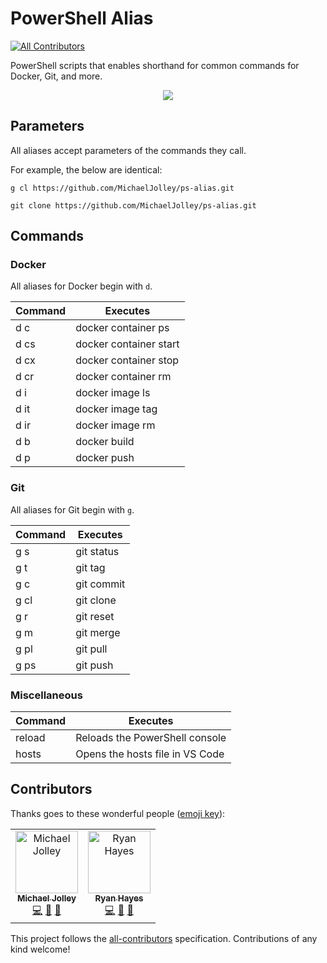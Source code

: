 # PowerShell Alias
[![All Contributors](https://img.shields.io/badge/all_contributors-2-orange.svg?style=flat-square)](#contributors)

PowerShell scripts that enables shorthand for common commands for Docker, Git, and more.

<p align="center">
    <img src="https://user-images.githubusercontent.com/1228996/57589863-f307f680-74ec-11e9-91fd-a9bd07bcbb7c.png"/>
</p>

## Parameters

All aliases accept parameters of the commands they call.  

For example, the below are identical:

```
g cl https://github.com/MichaelJolley/ps-alias.git

git clone https://github.com/MichaelJolley/ps-alias.git
```

## Commands

### Docker

All aliases for Docker begin with `d`.

| Command   | Executes
| ---       | ---
| d c       | docker container ps
| d cs      | docker container start
| d cx      | docker container stop
| d cr      | docker container rm
| d i       | docker image ls
| d it      | docker image tag
| d ir      | docker image rm
| d b       | docker build
| d p       | docker push


### Git

All aliases for Git begin with `g`.

| Command  | Executes
| ---      | ---
| g s      | git status
| g t      | git tag
| g c      | git commit
| g cl     | git clone
| g r      | git reset
| g m      | git merge
| g pl     | git pull
| g ps     | git push


### Miscellaneous

| Command  | Executes
| ---      | ---
| reload   | Reloads the PowerShell console
| hosts    | Opens the hosts file in VS Code

## Contributors

Thanks goes to these wonderful people ([emoji key](https://allcontributors.org/docs/en/emoji-key)):

<!-- ALL-CONTRIBUTORS-LIST:START - Do not remove or modify this section -->
<!-- prettier-ignore -->
<table><tr><td align="center"><a href="https://michaeljolley.com/"><img src="https://avatars2.githubusercontent.com/u/1228996?v=4" width="100px;" alt="Michael Jolley"/><br /><sub><b>Michael Jolley</b></sub></a><br /><a href="https://github.com/MichaelJolley/ps-alias/commits?author=MichaelJolley" title="Code">💻</a> <a href="#ideas-MichaelJolley" title="Ideas, Planning, & Feedback">🤔</a> <a href="https://github.com/MichaelJolley/ps-alias/commits?author=MichaelJolley" title="Documentation">📖</a></td><td align="center"><a href="http://ryanhayes.net"><img src="https://avatars3.githubusercontent.com/u/438357?v=4" width="100px;" alt="Ryan Hayes"/><br /><sub><b>Ryan Hayes</b></sub></a><br /><a href="https://github.com/MichaelJolley/ps-alias/commits?author=RyannosaurusRex" title="Code">💻</a> <a href="#ideas-RyannosaurusRex" title="Ideas, Planning, & Feedback">🤔</a> <a href="https://github.com/MichaelJolley/ps-alias/commits?author=RyannosaurusRex" title="Documentation">📖</a></td></tr></table>

<!-- ALL-CONTRIBUTORS-LIST:END -->

This project follows the [all-contributors](https://github.com/all-contributors/all-contributors) specification. Contributions of any kind welcome!
